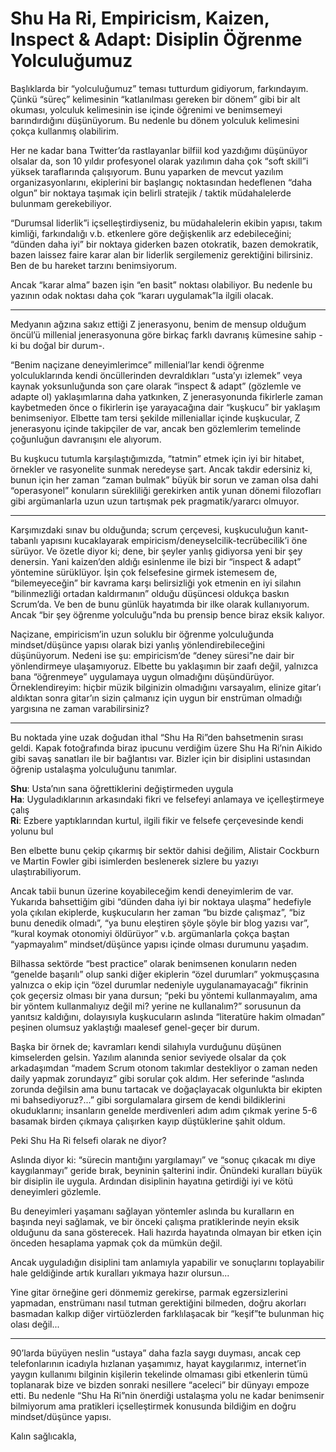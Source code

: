# Shu Ha Ri, Empiricism, Kaizen, Inspect & Adapt: Disiplin Öğrenme Yolculuğumuz

Başlıklarda bir “yolculuğumuz” teması tutturdum gidiyorum, farkındayım. Çünkü
“süreç” kelimesinin “katlanılması gereken bir dönem” gibi bir alt okuması,
yolculuk kelimesinin ise içinde öğrenimi ve benimsemeyi barındırdığını
düşünüyorum. Bu nedenle bu dönem yolculuk kelimesini çokça kullanmış olabilirim.

Her ne kadar bana Twitter’da rastlayanlar bilfiil kod yazdığımı düşünüyor
olsalar da, son 10 yıldır profesyonel olarak yazılımın daha çok “soft skill”i
yüksek taraflarında çalışıyorum. Bunu yaparken de mevcut yazılım
organizasyonlarını, ekiplerini bir başlangıç noktasından hedeflenen “daha olgun”
bir noktaya taşımak için belirli stratejik / taktik müdahalelerde bulunmam
gerekebiliyor.

“Durumsal liderlik”i içselleştirdiyseniz, bu müdahalelerin ekibin yapısı, takım
kimliği, farkındalığı v.b. etkenlere göre değişkenlik arz edebileceğini; “dünden
daha iyi” bir noktaya giderken bazen otokratik, bazen demokratik, bazen laissez
faire karar alan bir liderlik sergilemeniz gerektiğini bilirsiniz. Ben de bu
hareket tarzını benimsiyorum.

Ancak “karar alma” bazen işin “en basit” noktası olabiliyor. Bu nedenle bu
yazının odak noktası daha çok “kararı uygulamak”la ilgili olacak.

---

Medyanın ağzına sakız ettiği Z jenerasyonu, benim de mensup olduğum öncül’ü
millenial jenerasyonuna göre birkaç farklı davranış kümesine sahip -ki bu doğal
bir durum-.

“Benim naçizane deneyimlerimce” millenial’lar kendi öğrenme yolculuklarında
kendi öncüllerinden devraldıkları “usta’yı izlemek” veya kaynak yoksunluğunda
son çare olarak “inspect & adapt” (gözlemle ve adapte ol) yaklaşımlarına daha
yatkınken, Z jenerasyonunda fikirlerle zaman kaybetmeden önce o fikirlerin işe
yarayacağına dair “kuşkucu” bir yaklaşım benimseniyor. Elbette tam tersi şekilde
milleniallar içinde kuşkucular, Z jenerasyonu içinde takipçiler de var, ancak
ben gözlemlerim temelinde çoğunluğun davranışını ele alıyorum.

Bu kuşkucu tutumla karşılaştığımızda, “tatmin” etmek için iyi bir hitabet,
örnekler ve rasyonelite sunmak neredeyse şart. Ancak takdir edersiniz ki, bunun
için her zaman “zaman bulmak” büyük bir sorun ve zaman olsa dahi “operasyonel”
konuların sürekliliği gerekirken antik yunan dönemi filozofları gibi
argümanlarla uzun uzun tartışmak pek pragmatik/yararcı olmuyor.

---

Karşımızdaki sınav bu olduğunda; scrum çerçevesi, kuşkuculuğun kanıt-tabanlı
yapısını kucaklayarak empiricism/deneyselcilik-tecrübecilik’i öne sürüyor. Ve
özetle diyor ki; dene, bir şeyler yanlış gidiyorsa yeni bir şey denersin. Yani
kaizen’den aldığı esinlenme ile bizi bir “inspect & adapt” yöntemine sürüklüyor.
İşin çok felsefesine girmek istemesem de, “bilemeyeceğin” bir kavrama karşı
belirsizliği yok etmenin en iyi silahın “bilinmezliği ortadan kaldırmanın”
olduğu düşüncesi oldukça baskın Scrum’da. Ve ben de bunu günlük hayatımda bir
ilke olarak kullanıyorum. Ancak “bir şey öğrenme yolculuğu”nda bu prensip bence
biraz eksik kalıyor.

Naçizane, empiricism’in uzun soluklu bir öğrenme yolculuğunda mindset/düşünce
yapısı olarak bizi yanlış yönlendirebileceğini düşünüyorum. Nedeni ise şu:
empiricism’de “deney süresi”ne dair bir yönlendirmeye ulaşamıyoruz. Elbette bu
yaklaşımın bir zaafı değil, yalnızca bana “öğrenmeye” uygulamaya uygun
olmadığını düşündürüyor. Örneklendireyim: hiçbir müzik bilginizin olmadığını
varsayalım, elinize gitar’ı aldıktan sonra gitar’ın sizin çalmanız için uygun
bir enstrüman olmadığı yargısına ne zaman varabilirsiniz?

---

Bu noktada yine uzak doğudan ithal “Shu Ha Ri”den bahsetmenin sırası geldi.
Kapak fotoğrafında biraz ipucunu verdiğim üzere Shu Ha Ri’nin Aikido gibi savaş
sanatları ile bir bağlantısı var. Bizler için bir disiplini ustasından öğrenip
ustalaşma yolculuğunu tanımlar.

**Shu**: Usta’nın sana öğrettiklerini değiştirmeden uygula\
**Ha**: Uyguladıklarının arkasındaki fikri ve felsefeyi anlamaya ve
içelleştirmeye çalış\
**Ri**: Ezbere yaptıklarından kurtul, ilgili fikir ve felsefe çerçevesinde kendi
yolunu bul

Ben elbette bunu çekip çıkarmış bir sektör dahisi değilim, Alistair Cockburn ve
Martin Fowler gibi isimlerden beslenerek sizlere bu yazıyı ulaştırabiliyorum.

Ancak tabii bunun üzerine koyabileceğim kendi deneyimlerim de var. Yukarıda
bahsettiğim gibi “dünden daha iyi bir noktaya ulaşma” hedefiyle yola çıkılan
ekiplerde, kuşkucuların her zaman “bu bizde çalışmaz”, “biz bunu denedik
olmadı”, “ya bunu eleştiren şöyle şöyle bir blog yazısı var”, “kural koymak
otonomiyi öldürüyor” v.b. argümanlarla çokça baştan “yapmayalım” mindset/düşünce
yapısı içinde olması durumunu yaşadım.

Bilhassa sektörde “best practice” olarak benimsenen konuların neden “genelde
başarılı” olup sanki diğer ekiplerin “özel durumları” yokmuşçasına yalnızca o
ekip için “özel durumlar nedeniyle uygulanamayacağı” fikrinin çok geçersiz
olması bir yana dursun; “peki bu yöntemi kullanmayalım, ama bir yöntem
kullanmalıyız değil mi? yerine ne kullanalım?” sorusunun da yanıtsız kaldığını,
dolayısıyla kuşkucuların aslında “literatüre hakim olmadan” peşinen olumsuz
yaklaştığı maalesef genel-geçer bir durum.

Başka bir örnek de; kavramları kendi silahıyla vurduğunu düşünen kimselerden
gelsin. Yazılım alanında senior seviyede olsalar da çok arkadaşımdan “madem
Scrum otonom takımlar destekliyor o zaman neden daily yapmak zorundayız” gibi
sorular çok aldım. Her seferinde “aslında zorunda değilsin ama bunu tartacak ve
doğaçlayacak olgunlukta bir ekipten mi bahsediyoruz?...” gibi sorgulamalara
girsem de kendi bildiklerini okuduklarını; insanların genelde merdivenleri adım
adım çıkmak yerine 5-6 basamak birden çıkmaya çalışırken kayıp düştüklerine
şahit oldum.

Peki Shu Ha Ri felsefi olarak ne diyor?

Aslında diyor ki: “sürecin mantığını yargılamayı” ve “sonuç çıkacak mı diye
kaygılanmayı” geride bırak, beyninin şalterini indir. Önündeki kuralları büyük
bir disiplin ile uygula. Ardından disiplinin hayatına getirdiği iyi ve kötü
deneyimleri gözlemle.

Bu deneyimleri yaşamanı sağlayan yöntemler aslında bu kuralların en başında neyi
sağlamak, ve bir önceki çalışma pratiklerinde neyin eksik olduğunu da sana
gösterecek. Hali hazırda hayatında olmayan bir etken için önceden hesaplama
yapmak çok da mümkün değil.

Ancak uyguladığın disiplini tam anlamıyla yapabilir ve sonuçlarını toplayabilir
hale geldiğinde artık kuralları yıkmaya hazır olursun...

Yine gitar örneğine geri dönmemiz gerekirse, parmak egzersizlerini yapmadan,
enstrümanı nasıl tutman gerektiğini bilmeden, doğru akorları basmadan kalkıp
diğer virtüözlerden farklılaşacak bir “keşif”te bulunman hiç olası değil...

---

90’larda büyüyen neslin “ustaya” daha fazla saygı duyması, ancak cep
telefonlarının icadıyla hızlanan yaşamımız, hayat kaygılarımız, internet’in
yaygın kullanımı bilginin kişilerin tekelinde olmaması gibi etkenlerin tümü
toplanarak bize ve bizden sonraki nesillere “aceleci” bir dünyayı empoze etti.
Bu nedenle “Shu Ha Ri”nin önerdiği ustalaşma yolu ne kadar benimsenir bilmiyorum
ama pratikleri içselleştirmek konusunda bildiğim en doğru mindset/düşünce
yapısı.

Kalın sağlıcakla,
